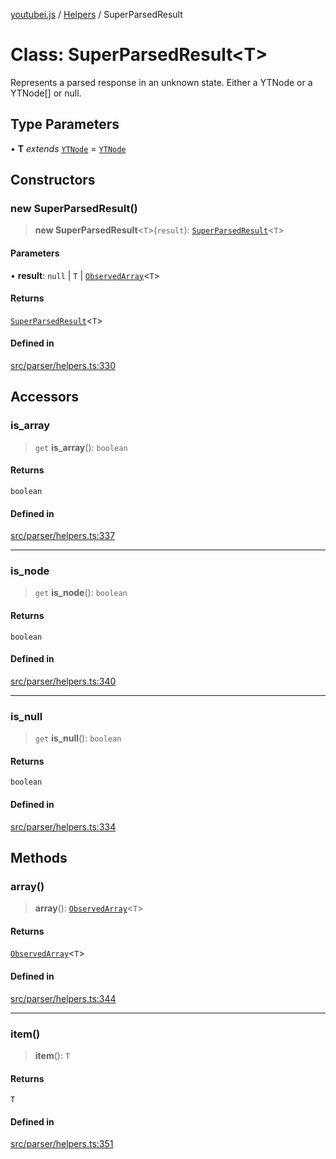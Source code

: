 [youtubei.js](../../../README.md) / [Helpers](../README.md) / SuperParsedResult

# Class: SuperParsedResult\<T\>

Represents a parsed response in an unknown state. Either a YTNode or a YTNode[] or null.

## Type Parameters

• **T** *extends* [`YTNode`](YTNode.md) = [`YTNode`](YTNode.md)

## Constructors

### new SuperParsedResult()

> **new SuperParsedResult**\<`T`\>(`result`): [`SuperParsedResult`](SuperParsedResult.md)\<`T`\>

#### Parameters

• **result**: `null` \| `T` \| [`ObservedArray`](../type-aliases/ObservedArray.md)\<`T`\>

#### Returns

[`SuperParsedResult`](SuperParsedResult.md)\<`T`\>

#### Defined in

[src/parser/helpers.ts:330](https://github.com/LuanRT/YouTube.js/blob/4729016fb98e7045ee4043857be7eef780c01e35/src/parser/helpers.ts#L330)

## Accessors

### is\_array

> `get` **is\_array**(): `boolean`

#### Returns

`boolean`

#### Defined in

[src/parser/helpers.ts:337](https://github.com/LuanRT/YouTube.js/blob/4729016fb98e7045ee4043857be7eef780c01e35/src/parser/helpers.ts#L337)

***

### is\_node

> `get` **is\_node**(): `boolean`

#### Returns

`boolean`

#### Defined in

[src/parser/helpers.ts:340](https://github.com/LuanRT/YouTube.js/blob/4729016fb98e7045ee4043857be7eef780c01e35/src/parser/helpers.ts#L340)

***

### is\_null

> `get` **is\_null**(): `boolean`

#### Returns

`boolean`

#### Defined in

[src/parser/helpers.ts:334](https://github.com/LuanRT/YouTube.js/blob/4729016fb98e7045ee4043857be7eef780c01e35/src/parser/helpers.ts#L334)

## Methods

### array()

> **array**(): [`ObservedArray`](../type-aliases/ObservedArray.md)\<`T`\>

#### Returns

[`ObservedArray`](../type-aliases/ObservedArray.md)\<`T`\>

#### Defined in

[src/parser/helpers.ts:344](https://github.com/LuanRT/YouTube.js/blob/4729016fb98e7045ee4043857be7eef780c01e35/src/parser/helpers.ts#L344)

***

### item()

> **item**(): `T`

#### Returns

`T`

#### Defined in

[src/parser/helpers.ts:351](https://github.com/LuanRT/YouTube.js/blob/4729016fb98e7045ee4043857be7eef780c01e35/src/parser/helpers.ts#L351)

